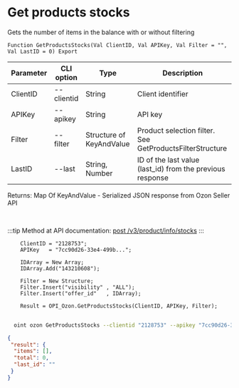﻿---
sidebar_position: 1
---

# Get products stocks
 Gets the number of items in the balance with or without filtering



`Function GetProductsStocks(Val ClientID, Val APIKey, Val Filter = "", Val LastID = 0) Export`

  | Parameter | CLI option | Type | Description |
  |-|-|-|-|
  | ClientID | --clientid | String | Client identifier |
  | APIKey | --apikey | String | API key |
  | Filter | --filter | Structure of KeyAndValue | Product selection filter. See GetProductsFilterStructure |
  | LastID | --last | String, Number | ID of the last value (last_id) from the previous response |

  
  Returns:  Map Of KeyAndValue - Serialized JSON response from Ozon Seller API

<br/>

:::tip
Method at API documentation: [post /v3/product/info/stocks](https://docs.ozon.ru/api/seller/#operation/ProductAPI_GetProductInfoStocksV3)
:::
<br/>


```bsl title="Code example"
    ClientID = "2128753";
    APIKey   = "7cc90d26-33e4-499b...";

    IDArray = New Array;
    IDArray.Add("143210608");

    Filter = New Structure;
    Filter.Insert("visibility" , "ALL");
    Filter.Insert("offer_id"   , IDArray);

    Result = OPI_Ozon.GetProductsStocks(ClientID, APIKey, Filter);
```



```sh title="CLI command example"
    
  oint ozon GetProductsStocks --clientid "2128753" --apikey "7cc90d26-33e4-499b..." --filter %filter% --last %last%

```

```json title="Result"
{
 "result": {
  "items": [],
  "total": 0,
  "last_id": ""
 }
}
```
